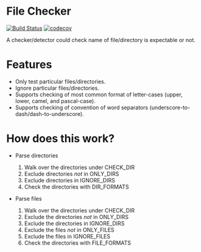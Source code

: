 # File Checker
[![Build Status](https://travis-ci.org/iattempt/FileChecker.svg?branch=master)](https://travis-ci.org/iattempt/FileChecker) [![codecov](https://codecov.io/gh/iattempt/FileChecker/branch/master/graph/badge.svg)](https://codecov.io/gh/iattempt/FileChecker)

A checker/detector could check name of file/directory is expectable or not.

# Features
+ Only test particular files/directories.
+ Ignore particular files/directories.
+ Supports checking of most common format of letter-cases (upper, lower, camel, and pascal-case).
+ Supports checking of convention of word separators (underscore-to-dash/dash-to-underscore).

# How does this work?
+ Parse directories
    1. Walk over the directories under CHECK_DIR
    2. Exclude directories *not* in ONLY_DIRS
    3. Exclude directories in IGNORE_DIRS
    4. Check the directories with DIR_FORMATS

+ Parse files
    1. Walk over the directories under CHECK_DIR
    2. Exclude the directories *not* in ONLY_DIRS
    3. Exclude the directories in IGNORE_DIRS
    4. Exclude the files *not* in ONLY_FILES
    5. Exclude the files in IGNORE_FILES
    6. Check the directories with FILE_FORMATS
